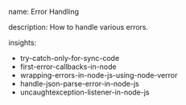 name: Error Handling

description: How to handle various errors. 

insights:
  - try-catch-only-for-sync-code
  - first-error-callbacks-in-node
  - wrapping-errors-in-node-js-using-node-verror
  - handle-json-parse-error-in-node-js
  - uncaughtexception-listener-in-node-js